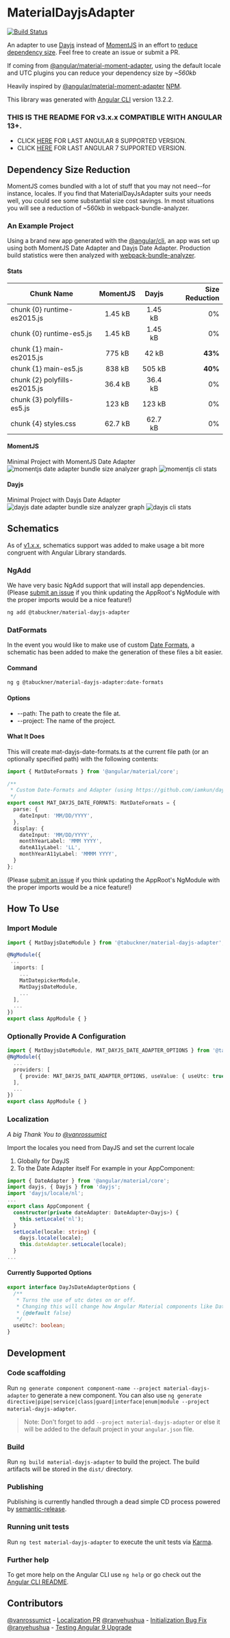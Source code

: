 # MaterialDayjsAdapter
[![Build Status](https://travis-ci.com/tabuckner/material-dayjs-adapter.svg?branch=master)](https://travis-ci.org/tabuckner/material-dayjs-adapter)

An adapter to use [Dayjs]() instead of [MomentJS]() in an effort to [reduce dependency size](#dependency-size-reduction). Feel free to create an issue or submit a PR. 

If coming from [@angular/material-moment-adapter](https://github.com/angular/components/tree/master/src/material-moment-adapter), using the default locale and UTC plugins you can reduce your dependency size by *~560kb*

Heavily inspired by [@angular/material-moment-adapter](https://github.com/angular/components/tree/master/src/material-moment-adapter) [NPM](https://www.npmjs.com/package/@angular/material-moment-adapter).

This library was generated with [Angular CLI](https://github.com/angular/angular-cli) version 13.2.2.

### THIS IS THE README FOR v3.x.x COMPATIBLE WITH ANGULAR 13+. 
- CLICK [HERE](https://www.npmjs.com/package/@tabuckner/material-dayjs-adapter/v/2.0.0) FOR LAST ANGULAR 8 SUPPORTED VERSION.
- CLICK [HERE](https://www.npmjs.com/package/@tabuckner/material-dayjs-adapter/v/1.1.0) FOR LAST ANGULAR 7 SUPPORTED VERSION.

## Dependency Size Reduction
MomentJS comes bundled with a lot of stuff that you may not need--for instance, locales. If you find that MaterialDayJsAdapter suits your needs well, you could see some substantial size cost savings. In most situations you will see a reduction of ~560kb in webpack-bundle-analyzer.

### An Example Project
Using a brand new app generated with the [@angular/cli](https://www.npmjs.com/package/@angular/cli), an app was set up using both MomentJS Date Adapter and Dayjs Date Adapter. Production build statistics were then analyzed with [webpack-bundle-analyzer](https://www.npmjs.com/package/webpack-bundle-analyzer).

#### Stats
| Chunk Name                    | MomentJS | Dayjs   | Size Reduction |
| ----------------------------- | :------: | :-----: | -------------: |
| chunk {0} runtime-es2015.js   | 1.45 kB  | 1.45 kB |             0% |
| chunk {0} runtime-es5.js      | 1.45 kB  | 1.45 kB |             0% |
| chunk {1} main-es2015.js      | 775 kB   | 42 kB   |            **43%** |
| chunk {1} main-es5.js         | 838 kB   | 505 kB  |            **40%** |
| chunk {2} polyfills-es2015.js | 36.4 kB  | 36.4 kB |             0% |
| chunk {3} polyfills-es5.js    | 123 kB   | 123 kB  |             0% |
| chunk {4} styles.css          | 62.7 kB  | 62.7 kB |             0% |

#### MomentJS
Minimal Project with MomentJS Date Adapter
![momentjs date adapter bundle size analyzer graph](https://i.imgur.com/5ybvzbS.png)
![momentjs cli stats](https://i.imgur.com/jwkUbrd.png)

#### Dayjs
Minimal Project with Dayjs Date Adapter
![dayjs date adapter bundle size analyzer graph](https://i.imgur.com/F26dh4O.png)
![dayjs cli stats](https://i.imgur.com/VAiQFCM.png)

## Schematics
As of [v1.x.x](https://www.npmjs.com/package/@tabuckner/material-dayjs-adapter/v/1.0.0), schematics support was added to make usage a bit more congruent with Angular Library standards. 

### NgAdd
We have very basic NgAdd support that will install app dependencies.
(Please [submit an issue](https://github.com/tabuckner/material-dayjs-adapter/issues/new) if you think updating the AppRoot's NgModule with the proper imports would be a nice feature!)

```bash
ng add @tabuckner/material-dayjs-adapter
```

### DatFormats
In the event you would like to make use of custom [Date Formats](), a schematic has been added to make the generation of these files a bit easier.

#### Command
```bash
ng g @tabuckner/material-dayjs-adapter:date-formats
```

#### Options
* --path: The path to create the file at.
* --project: The name of the project.

#### What It Does
This will create mat-dayjs-date-formats.ts at the current file path (or an optionally specified path) with the following contents:

```typescript
import { MatDateFormats } from '@angular/material/core';

/**
 * Custom Date-Formats and Adapter (using https://github.com/iamkun/dayjs)
 */
export const MAT_DAYJS_DATE_FORMATS: MatDateFormats = {
  parse: {
    dateInput: 'MM/DD/YYYY',
  },
  display: {
    dateInput: 'MM/DD/YYYY',
    monthYearLabel: 'MMM YYYY',
    dateA11yLabel: 'LL',
    monthYearA11yLabel: 'MMMM YYYY',
  }
};
```
(Please [submit an issue](https://github.com/tabuckner/material-dayjs-adapter/issues/new) if you think updating the AppRoot's NgModule with the proper imports would be a nice feature!)

## How To Use
### Import Module
```typescript
import { MatDayjsDateModule } from '@tabuckner/material-dayjs-adapter';

@NgModule({
 ...
  imports: [
    ...
    MatDatepickerModule,
    MatDayjsDateModule,
    ...
  ],
  ...
})
export class AppModule { }
```

### Optionally Provide A Configuration
```typescript
import { MatDayjsDateModule, MAT_DAYJS_DATE_ADAPTER_OPTIONS } from '@tabuckner/material-dayjs-adapter';
@NgModule({
  ...
  providers: [
    { provide: MAT_DAYJS_DATE_ADAPTER_OPTIONS, useValue: { useUtc: true } }
  ],
  ...
})
export class AppModule { }
```

### Localization
*A big Thank You to [@vanrossumict](https://github.com/vanrossumict)*

Import the locales you need from DayJS and set the current locale 
1. Globally for DayJS
2. To the Date Adapter itself
For example in your AppComponent:
```typescript
import { DateAdapter } from '@angular/material/core';
import dayjs, { Dayjs } from 'dayjs';
import 'dayjs/locale/nl';
...
export class AppComponent {
  constructor(private dateAdapter: DateAdapter<Dayjs>) { 
    this.setLocale('nl');
  }
  setLocale(locale: string) {
    dayjs.locale(locale);
    this.dateAdapter.setLocale(locale);
  }
...
```


#### Currently Supported Options
```typescript
export interface DayJsDateAdapterOptions {
  /**
   * Turns the use of utc dates on or off.
   * Changing this will change how Angular Material components like DatePicker output dates.
   * {@default false}
   */
  useUtc?: boolean;
}
```

## Development
### Code scaffolding

Run `ng generate component component-name --project material-dayjs-adapter` to generate a new component. You can also use `ng generate directive|pipe|service|class|guard|interface|enum|module --project material-dayjs-adapter`.
> Note: Don't forget to add `--project material-dayjs-adapter` or else it will be added to the default project in your `angular.json` file. 

### Build

Run `ng build material-dayjs-adapter` to build the project. The build artifacts will be stored in the `dist/` directory.

### Publishing

Publishing is currently handled through a dead simple CD process powered by [semantic-release](https://semantic-release.gitbook.io/semantic-release/).

### Running unit tests

Run `ng test material-dayjs-adapter` to execute the unit tests via [Karma](https://karma-runner.github.io).

### Further help

To get more help on the Angular CLI use `ng help` or go check out the [Angular CLI README](https://github.com/angular/angular-cli/blob/master/README.md).

## Contributors
[@vanrossumict](https://github.com/vanrossumict) - [Localization PR](https://github.com/tabuckner/material-dayjs-adapter/pull/1)
[@ranyehushua](https://github.com/ranyehushua) - [Initialization Bug Fix](https://github.com/tabuckner/material-dayjs-adapter/pull/9)
[@ranyehushua](https://github.com/ranyehushua) - [Testing Angular 9 Upgrade](https://github.com/tabuckner/material-dayjs-adapter/pull/18)

